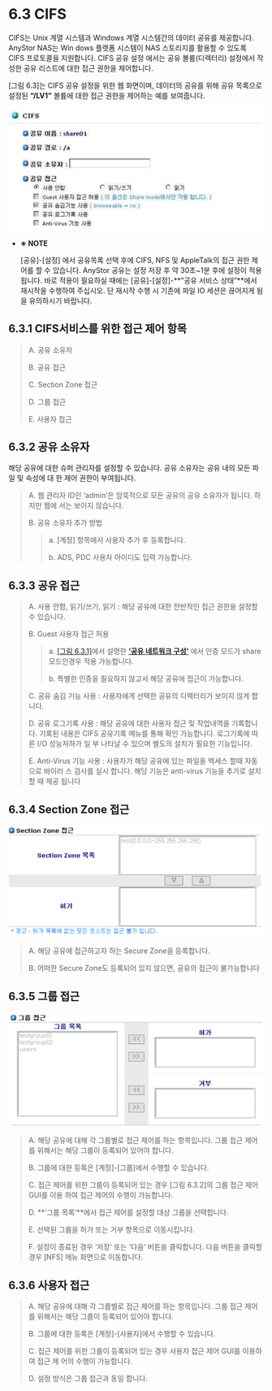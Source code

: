 # 6.3 CIFS

CIFS는 Unix 계열 시스템과 Windows 계열 시스템간의 데이터 공유를 제공합니다. AnyStor NAS는 Win dows 플랫폼 시스템이 NAS 스토리지를 활용할 수 있도록 CIFS 프로토콜을 지원합니다. CIFS 공유 설정 에서는 공유 볼륨\(디렉터리\) 설정에서 작성한 공유 리스트에 대한 접근 권한을 제어합니다.   
  
 \[그림 6.3\]는 CIFS 공유 설정을 위한 웹 화면이며, 데이터의 공유를 위해 공유 목록으로 설정된 **“/LV1”** 볼륨에 대한 접근 권한을 제어하는 예를 보여줍니다.

![\[ &#xADF8;&#xB9BC; 6.3 CIFS &#xC124;&#xC815; &#xAD00;&#xB9AC; \]](../.gitbook/assets/shareCifs.png)

* **※ NOTE**

  \[공유\]-\[설정\] 에서 공유목록 선택 후에 CIFS, NFS 및 AppleTalk의 접근 권한 제어를 할 수 있습니다. AnyStor 공유는 설정 저장 후 약 30초~1분 후에 설정이 적용됩니다. 바로 적용이 필요하실 때에는 \[공유\]-\[설정\]-**”공유 서비스 상태”**에서 재시작을 수행하여 주십시오. 단 재시작 수행 시 기존에 파일 IO 세션은 끊어지게 됨을 유의하시기 바랍니다.

## 6.3.1 CIFS서비스를 위한 접근 제어 항목

> A. 공유 소유자
>
> B. 공유 접근
>
> C. Section Zone 접근
>
> D. 그룹 접근
>
> E. 사용자 접근

## 6.3.2 공유 소유자

해당 공유에 대한 슈퍼 관리자를 설정할 수 있습니다. 공유 소유자는 공유 내의 모든 파일 및 속성에 대 한 제어 권한이 부여됩니다.

> A. 웹 관리자 ID인 ‘admin’은 암묵적으로 모든 공유의 공유 소유자가 됩니다. 하지만 웹에 서는 보이지 않습니다.
>
> B. 공유 소유자 추가 방법
>
> > a. \[계정\] 항목에서 사용자 추가 후 등록합니다.
> >
> > b. ADS, PDC 사용자 아이디도 입력 가능합니다.

## 6.3.3 공유 접근

> A. 사용 안함, 읽기/쓰기, 읽기 : 해당 공유에 대한 전반적인 접근 권한을 설정할 수 있습니다.
>
> B. Guest 사용자 접근 허용
>
> > a. [\[그림 6.3.1\]](cifs.md#63-공유-네트워크-구성)에서 설명한 [**‘공유 네트워크 구성’**](cifs.md#43-공유-네트워크-구성) 에서 인증 모드가 share 모드인경우 적용 가능합니다.
> >
> > b. 특별한 인증을 필요하지 않고서 해당 공유에 접근이 가능합니다.
>
> C. 공유 숨김 기능 사용 : 사용자에게 선택한 공유의 디렉터리가 보이지 않게 합니다.
>
> D. 공유 로그기록 사용 : 해당 공유에 대한 사용자 접근 및 작업내역을 기록합니다. 기록된 내용은 CIFS 공유기록 메뉴를 통해 확인 가능합니다. 로그기록에 따른 I/O 성능저하가 일 부 나타날 수 있으며 별도의 설치가 필요한 기능입니다.
>
> E. Anti-Virus 기능 사용 : 사용자가 해당 공유에 있는 파일을 엑세스 할때 자동으로 바이러 스 검사를 실시 합니다. 해당 기능은 anti-virus 기능을 추가로 설치 할 때 제공 됩니다

## 6.3.4 Section Zone 접근

![\[ &#xADF8;&#xB9BC; 6.3.1 Secure Zone &#xC811;&#xADFC; &#xC124;&#xC815; \]](../.gitbook/assets/shareCifs1.png)

> A. 해당 공유에 접근하고자 하는 Secure Zone을 등록합니다.
>
> B. 어떠한 Secure Zone도 등록되어 있지 않으면, 공유의 접근이 불가능합니다

## 6.3.5 그룹 접근

![\[ &#xADF8;&#xB9BC; 6.3.2 CIFS &#xADF8;&#xB8F9; &#xC811;&#xADFC; &#xC124;&#xC815; \]](../.gitbook/assets/shareCifs2.png)

> A. 해당 공유에 대해 각 그룹별로 접근 제어를 하는 항목입니다. 그룹 접근 제어를 위해서는 해당 그룹이 등록되어 있어야 합니다.
>
> B. 그룹에 대한 등록은 \[계정\]-\[그룹\]에서 수행할 수 있습니다.
>
> C. 접근 제어를 위한 그룹이 등록되어 있는 경우 \[그림 6.3.2\]의 그룹 접근 제어 GUI를 이용 하여 접근 제어의 수행이 가능합니다.
>
> D. **‘그룹 목록’**에서 접근 제어를 설정할 대상 그룹을 선택합니다.
>
> E. 선택된 그룹을 허가 또는 거부 항목으로 이동시킵니다.
>
> F. 설정이 종료된 경우 ‘저장’ 또는 ‘다음’ 버튼을 클릭합니다. 다음 버튼을 클릭할 경우 \[NFS\] 메뉴 화면으로 이동합니다.

## 6.3.6 사용자 접근

> A. 해당 공유에 대해 각 그룹별로 접근 제어를 하는 항목입니다. 그룹 접근 제어를 위해서는 해당 그룹이 등록되어 있어야 합니다.
>
> B. 그룹에 대한 등록은 \[계정\]-\[사용자\]에서 수행할 수 있습니다.
>
> C. 접근 제어를 위한 그룹이 등록되어 있는 경우 사용자 접근 제어 GUI를 이용하여 접근 제 어의 수행이 가능합니다.
>
> D. 설정 방식은 그룹 접근과 동일 합니다.


